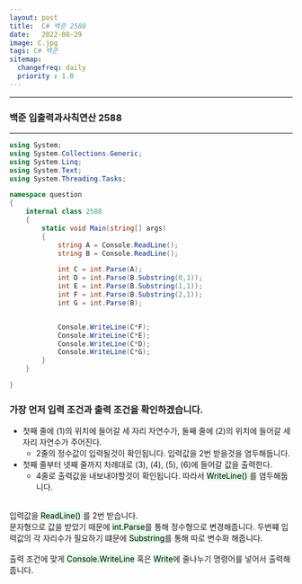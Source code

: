 ```yaml
---
layout: post
title:  C# 백준 2588
date:   2022-08-29
image: C.jpg
tags: C# 백준
sitemap:
  changefreq: daily
  priority : 1.0
---
```


---
### 백준 입출력과사칙연산 2588
---

```c#
using System;
using System.Collections.Generic;
using System.Linq;
using System.Text;
using System.Threading.Tasks;

namespace question
{
    internal class 2588
    {
        static void Main(string[] args)
        {
            string A = Console.ReadLine();
            string B = Console.ReadLine();

            int C = int.Parse(A);
            int D = int.Parse(B.Substring(0,1));
            int E = int.Parse(B.Substring(1,1));
            int F = int.Parse(B.Substring(2,1));
            int G = int.Parse(B);


            Console.WriteLine(C*F);   
            Console.WriteLine(C*E);
            Console.WriteLine(C*D);
            Console.WriteLine(C*G);
        }
    }

}
```
### 가장 먼저 입력 조건과 출력 조건을 확인하겠습니다.
  - 첫째 줄에 (1)의 위치에 들어갈 세 자리 자연수가, 둘째 줄에 (2)의 위치에 들어갈 세자리 자연수가 주어진다.
    - 2줄의 정수값이 입력될것이 확인됩니다. 입력값을 2번 받을것을 염두해둡니다.
  - 첫째 줄부터 넷째 줄까지 차례대로 (3), (4), (5), (6)에 들어갈 값을 출력한다.
    - 4줄로 출력값을 내보내야할것이 확인됩니다. 따라서 <mark style='background-color: #dcffe4'> WriteLine() </mark>를 염두해둡니다.<br><br>

입력값을 <mark style='background-color: #dcffe4'> ReadLine() </mark>를 2번 받습니다.<br>
문자형으로 값을 받았기 때문에 <mark style='background-color: #dcffe4'>int.Parse</mark>를 통해 정수형으로 변경해줍니다. 
두번쨰 입력값의 각 자리수가 필요하기 떄문에 <mark style='background-color: #dcffe4'>Substring</mark>를 통해 따로 변수화 해줍니다.<br><br>
출력 조건에 맞게 <mark style='background-color: #dcffe4'>Console.WriteLine</mark> 혹은 <mark style='background-color: #dcffe4'>Write</mark>에 줄나누기 명령어를 넣어서 출력해줍니다.
